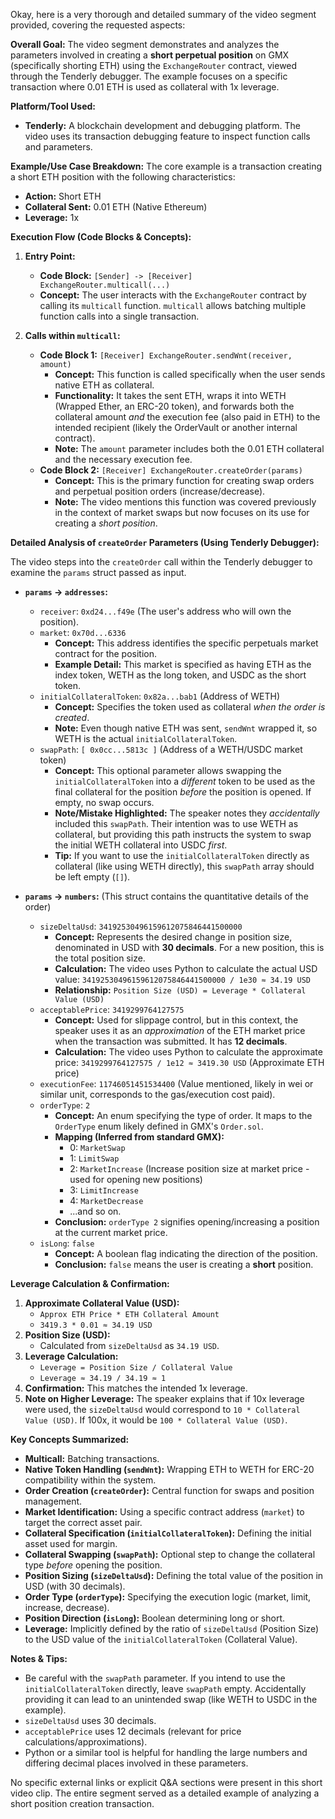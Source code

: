 Okay, here is a very thorough and detailed summary of the video segment provided, covering the requested aspects:

**Overall Goal:**
The video segment demonstrates and analyzes the parameters involved in creating a **short perpetual position** on GMX (specifically shorting ETH) using the `ExchangeRouter` contract, viewed through the Tenderly debugger. The example focuses on a specific transaction where 0.01 ETH is used as collateral with 1x leverage.

**Platform/Tool Used:**
*   **Tenderly:** A blockchain development and debugging platform. The video uses its transaction debugging feature to inspect function calls and parameters.

**Example/Use Case Breakdown:**
The core example is a transaction creating a short ETH position with the following characteristics:
*   **Action:** Short ETH
*   **Collateral Sent:** 0.01 ETH (Native Ethereum)
*   **Leverage:** 1x

**Execution Flow (Code Blocks & Concepts):**

1.  **Entry Point:**
    *   **Code Block:** `[Sender] -> [Receiver] ExchangeRouter.multicall(...)`
    *   **Concept:** The user interacts with the `ExchangeRouter` contract by calling its `multicall` function. `multicall` allows batching multiple function calls into a single transaction.

2.  **Calls within `multicall`:**
    *   **Code Block 1:** `[Receiver] ExchangeRouter.sendWnt(receiver, amount)`
        *   **Concept:** This function is called specifically when the user sends native ETH as collateral.
        *   **Functionality:** It takes the sent ETH, wraps it into WETH (Wrapped Ether, an ERC-20 token), and forwards both the collateral amount *and* the execution fee (also paid in ETH) to the intended recipient (likely the OrderVault or another internal contract).
        *   **Note:** The `amount` parameter includes both the 0.01 ETH collateral and the necessary execution fee.
    *   **Code Block 2:** `[Receiver] ExchangeRouter.createOrder(params)`
        *   **Concept:** This is the primary function for creating swap orders and perpetual position orders (increase/decrease).
        *   **Note:** The video mentions this function was covered previously in the context of market swaps but now focuses on its use for creating a *short position*.

**Detailed Analysis of `createOrder` Parameters (Using Tenderly Debugger):**

The video steps into the `createOrder` call within the Tenderly debugger to examine the `params` struct passed as input.

*   **`params` -> `addresses`:**
    *   `receiver`: `0xd24...f49e` (The user's address who will own the position).
    *   `market`: `0x70d...6336`
        *   **Concept:** This address identifies the specific perpetuals market contract for the position.
        *   **Example Detail:** This market is specified as having ETH as the index token, WETH as the long token, and USDC as the short token.
    *   `initialCollateralToken`: `0x82a...bab1` (Address of WETH)
        *   **Concept:** Specifies the token used as collateral *when the order is created*.
        *   **Note:** Even though native ETH was sent, `sendWnt` wrapped it, so WETH is the actual `initialCollateralToken`.
    *   `swapPath`: `[ 0x0cc...5813c ]` (Address of a WETH/USDC market token)
        *   **Concept:** This optional parameter allows swapping the `initialCollateralToken` into a *different* token to be used as the final collateral for the position *before* the position is opened. If empty, no swap occurs.
        *   **Note/Mistake Highlighted:** The speaker notes they *accidentally* included this `swapPath`. Their intention was to use WETH as collateral, but providing this path instructs the system to swap the initial WETH collateral into USDC *first*.
        *   **Tip:** If you want to use the `initialCollateralToken` directly as collateral (like using WETH directly), this `swapPath` array should be left empty (`[]`).

*   **`params` -> `numbers`:** (This struct contains the quantitative details of the order)
    *   `sizeDeltaUsd`: `34192530496159612075846441500000`
        *   **Concept:** Represents the desired change in position size, denominated in USD with **30 decimals**. For a new position, this is the total position size.
        *   **Calculation:** The video uses Python to calculate the actual USD value:
            `34192530496159612075846441500000 / 1e30 ≈ 34.19 USD`
        *   **Relationship:** `Position Size (USD) = Leverage * Collateral Value (USD)`
    *   `acceptablePrice`: `3419299764127575`
        *   **Concept:** Used for slippage control, but in this context, the speaker uses it as an *approximation* of the ETH market price when the transaction was submitted. It has **12 decimals**.
        *   **Calculation:** The video uses Python to calculate the approximate price:
            `3419299764127575 / 1e12 ≈ 3419.30 USD` (Approximate ETH price)
    *   `executionFee`: `11746051451534400` (Value mentioned, likely in wei or similar unit, corresponds to the gas/execution cost paid).
    *   `orderType`: `2`
        *   **Concept:** An enum specifying the type of order. It maps to the `OrderType` enum likely defined in GMX's `Order.sol`.
        *   **Mapping (Inferred from standard GMX):**
            *   0: `MarketSwap`
            *   1: `LimitSwap`
            *   2: `MarketIncrease` (Increase position size at market price - used for opening new positions)
            *   3: `LimitIncrease`
            *   4: `MarketDecrease`
            *   ...and so on.
        *   **Conclusion:** `orderType 2` signifies opening/increasing a position at the current market price.
    *   `isLong`: `false`
        *   **Concept:** A boolean flag indicating the direction of the position.
        *   **Conclusion:** `false` means the user is creating a **short** position.

**Leverage Calculation & Confirmation:**

1.  **Approximate Collateral Value (USD):**
    *   `Approx ETH Price * ETH Collateral Amount`
    *   `3419.3 * 0.01 ≈ 34.19 USD`
2.  **Position Size (USD):**
    *   Calculated from `sizeDeltaUsd` as `34.19 USD`.
3.  **Leverage Calculation:**
    *   `Leverage = Position Size / Collateral Value`
    *   `Leverage ≈ 34.19 / 34.19 ≈ 1`
4.  **Confirmation:** This matches the intended 1x leverage.
5.  **Note on Higher Leverage:** The speaker explains that if 10x leverage were used, the `sizeDeltaUsd` would correspond to `10 * Collateral Value (USD)`. If 100x, it would be `100 * Collateral Value (USD)`.

**Key Concepts Summarized:**

*   **Multicall:** Batching transactions.
*   **Native Token Handling (`sendWnt`):** Wrapping ETH to WETH for ERC-20 compatibility within the system.
*   **Order Creation (`createOrder`):** Central function for swaps and position management.
*   **Market Identification:** Using a specific contract address (`market`) to target the correct asset pair.
*   **Collateral Specification (`initialCollateralToken`):** Defining the initial asset used for margin.
*   **Collateral Swapping (`swapPath`):** Optional step to change the collateral type *before* opening the position.
*   **Position Sizing (`sizeDeltaUsd`):** Defining the total value of the position in USD (with 30 decimals).
*   **Order Type (`orderType`):** Specifying the execution logic (market, limit, increase, decrease).
*   **Position Direction (`isLong`):** Boolean determining long or short.
*   **Leverage:** Implicitly defined by the ratio of `sizeDeltaUsd` (Position Size) to the USD value of the `initialCollateralToken` (Collateral Value).

**Notes & Tips:**

*   Be careful with the `swapPath` parameter. If you intend to use the `initialCollateralToken` directly, leave `swapPath` empty. Accidentally providing it can lead to an unintended swap (like WETH to USDC in the example).
*   `sizeDeltaUsd` uses 30 decimals.
*   `acceptablePrice` uses 12 decimals (relevant for price calculations/approximations).
*   Python or a similar tool is helpful for handling the large numbers and differing decimal places involved in these parameters.

No specific external links or explicit Q&A sections were present in this short video clip. The entire segment served as a detailed example of analyzing a short position creation transaction.